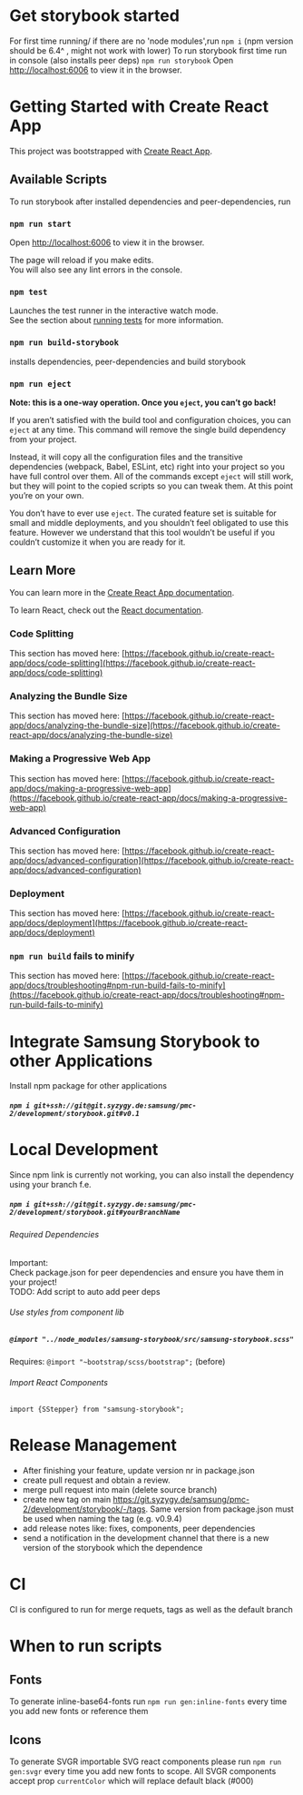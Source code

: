 # Get storybook started
For first time running/ if there are no 'node modules',run 
`npm i`
(npm version should be 6.4^ , might not work with lower)
To run storybook first time run in console (also installs peer deps)
`npm run storybook` 
Open [http://localhost:6006](http://localhost:6006) to view it in the browser.

# Getting Started with Create React App

This project was bootstrapped with [Create React App](https://github.com/facebook/create-react-app).

## Available Scripts

To run storybook after installed dependencies and peer-dependencies, run

### `npm run start`

Open [http://localhost:6006](http://localhost:6006) to view it in the browser.

The page will reload if you make edits.\
You will also see any lint errors in the console.

### `npm test`

Launches the test runner in the interactive watch mode.\
See the section about [running tests](https://facebook.github.io/create-react-app/docs/running-tests) for more information.

### `npm run build-storybook`

installs dependencies, peer-dependencies and build storybook

### `npm run eject`

**Note: this is a one-way operation. Once you `eject`, you can’t go back!**

If you aren’t satisfied with the build tool and configuration choices, you can `eject` at any time. This command will remove the single build dependency from your project.

Instead, it will copy all the configuration files and the transitive dependencies (webpack, Babel, ESLint, etc) right into your project so you have full control over them. All of the commands except `eject` will still work, but they will point to the copied scripts so you can tweak them. At this point you’re on your own.

You don’t have to ever use `eject`. The curated feature set is suitable for small and middle deployments, and you shouldn’t feel obligated to use this feature. However we understand that this tool wouldn’t be useful if you couldn’t customize it when you are ready for it.

## Learn More

You can learn more in the [Create React App documentation](https://facebook.github.io/create-react-app/docs/getting-started).

To learn React, check out the [React documentation](https://reactjs.org/).

### Code Splitting

This section has moved here: [https://facebook.github.io/create-react-app/docs/code-splitting](https://facebook.github.io/create-react-app/docs/code-splitting)

### Analyzing the Bundle Size

This section has moved here: [https://facebook.github.io/create-react-app/docs/analyzing-the-bundle-size](https://facebook.github.io/create-react-app/docs/analyzing-the-bundle-size)

### Making a Progressive Web App

This section has moved here: [https://facebook.github.io/create-react-app/docs/making-a-progressive-web-app](https://facebook.github.io/create-react-app/docs/making-a-progressive-web-app)

### Advanced Configuration

This section has moved here: [https://facebook.github.io/create-react-app/docs/advanced-configuration](https://facebook.github.io/create-react-app/docs/advanced-configuration)

### Deployment

This section has moved here: [https://facebook.github.io/create-react-app/docs/deployment](https://facebook.github.io/create-react-app/docs/deployment)

### `npm run build` fails to minify

This section has moved here: [https://facebook.github.io/create-react-app/docs/troubleshooting#npm-run-build-fails-to-minify](https://facebook.github.io/create-react-app/docs/troubleshooting#npm-run-build-fails-to-minify)

# Integrate Samsung Storybook to other Applications

Install npm package for other applications

##### `npm i git+ssh://git@git.syzygy.de:samsung/pmc-2/development/storybook.git#v0.1`

# Local Development

Since npm link is currently not working, you can also install the dependency using your branch f.e.

##### `npm i git+ssh://git@git.syzygy.de:samsung/pmc-2/development/storybook.git#yourBranchName`


###### Required Dependencies

Important: <br>
Check package.json for peer dependencies and ensure you have them in your project!<br>
TODO: Add script to auto add peer deps

###### Use styles from component lib

##### `@import "../node_modules/samsung-storybook/src/samsung-storybook.scss"`

Requires: `@import "~bootstrap/scss/bootstrap";` (before)

###### Import React Components

`import {SStepper} from "samsung-storybook";`

# Release Management

- After finishing your feature, update version nr in package.json
- create pull  request and obtain a review.
- merge pull request into main (delete source branch)
- create new tag on main https://git.syzygy.de/samsung/pmc-2/development/storybook/-/tags. Same version from package.json must be used when naming the tag (e.g. v0.9.4)
- add release notes like: fixes, components, peer dependencies
- send a notification in the development channel that there is a new version of the storybook which the dependence

# CI

CI is configured to run for merge requets, tags as well as the default branch

# When to run scripts

## Fonts
To generate inline-base64-fonts run `npm run gen:inline-fonts` every time you add new fonts or reference them

## Icons

To generate SVGR importable SVG react components please run `npm run gen:svgr` every time you add new fonts to scope. All SVGR components accept prop `currentColor` which will replace default black (#000)


